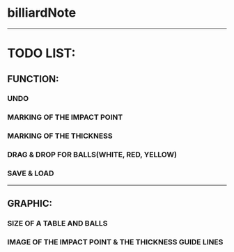 # billiardNote
***
# TODO LIST:

## FUNCTION:
### UNDO
### MARKING OF THE IMPACT POINT
### MARKING OF THE THICKNESS
### DRAG & DROP FOR BALLS(WHITE, RED, YELLOW)
### SAVE & LOAD
---
## GRAPHIC:
### SIZE OF A TABLE AND BALLS
### IMAGE OF THE IMPACT POINT & THE THICKNESS GUIDE LINES
